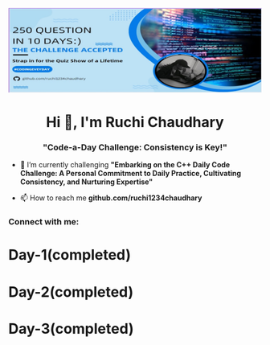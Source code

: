 ![](https://github.com/ruchi1234chaudhary/ruchi1234chaudhary/blob/main/git-banner-correct.jpg)
<h1 align="center">Hi 👋, I'm Ruchi Chaudhary</h1>
<h3 align="center">"Code-a-Day Challenge: Consistency is Key!"</h3>



- 🌱 I’m currently challenging **"Embarking on the C++ Daily Code Challenge: A Personal Commitment to Daily Practice, Cultivating Consistency, and Nurturing Expertise"**

- 📫 How to reach me **github.com/ruchi1234chaudhary**

<h3 align="left">Connect with me:</h3>
<p align="left">
</p>
<h1>Day-1(completed)</h1>
<h1>Day-2(completed)</h1>
<h1>Day-3(completed)</h1>
                  

